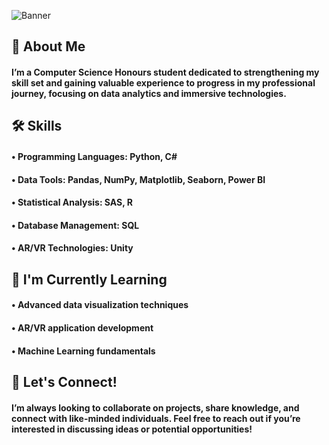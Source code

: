 ![Banner](https://github.com/AK-Algorithm/AK-Algorithm-/blob/main/Github%20Banner.png)

## 🌟 About Me
#### I’m a Computer Science Honours student dedicated to strengthening my skill set and gaining valuable experience to progress in my professional journey, focusing on data analytics and immersive technologies.

## 🛠️ Skills
####  • Programming Languages: Python, C#
####  • Data Tools: Pandas, NumPy, Matplotlib, Seaborn, Power BI
####  • Statistical Analysis: SAS, R
####  • Database Management: SQL
####  • AR/VR Technologies: Unity

## 🌱 I'm Currently Learning
####  • Advanced data visualization techniques
####  • AR/VR application development
####  • Machine Learning fundamentals

## 🤝 Let's Connect!
#### I’m always looking to collaborate on projects, share knowledge, and connect with like-minded individuals. Feel free to reach out if you’re interested in discussing ideas or potential opportunities!
